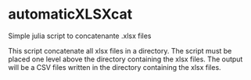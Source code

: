 # automaticXLSXcat
Simple julia script to concatenante .xlsx files

This script concatenate all xlsx files in a directory.
The script must be placed one level above the directory containing the xlsx files.
The output will be a CSV files written in the directory containing the xlsx files.

